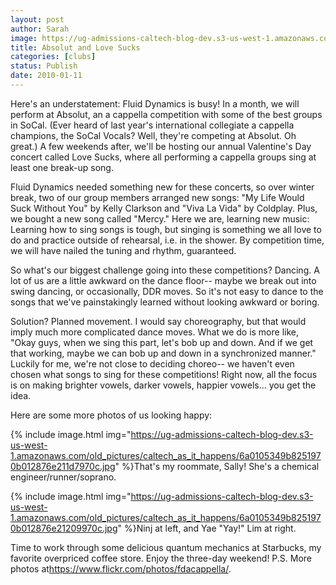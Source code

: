 ```yaml
---
layout: post
author: Sarah
image: https://ug-admissions-caltech-blog-dev.s3-us-west-1.amazonaws.com/old_pictures/caltech_as_it_happens/6a0105349b8251970b012876e2104c970c.jpg
title: Absolut and Love Sucks
categories: [clubs]
status: Publish
date: 2010-01-11
---
```


Here's an understatement: Fluid Dynamics is busy! In a month, we will perform at Absolut, an a cappella competition with some of the best groups in SoCal. (Ever heard of last year's international collegiate a cappella champions, the SoCal Vocals? Well, they're competing at Absolut. Oh great.) A few weekends after, we'll be hosting our annual Valentine's Day concert called Love Sucks, where all performing a cappella groups sing at least one break-up song.

Fluid Dynamics needed something new for these concerts, so over winter break, two of our group members arranged new songs: "My Life Would Suck Without You" by Kelly Clarkson and "Viva La Vida" by Coldplay. Plus, we bought a new song called "Mercy."
Here we are, learning new music:
Learning how to sing songs is tough, but singing is something we all love to do and practice outside of rehearsal, i.e. in the shower. By competition time, we will have nailed the tuning and rhythm, guaranteed.

So what's our biggest challenge going into these competitions? Dancing. A lot of us are a little awkward on the dance floor-- maybe we break out into swing dancing, or occasionally, DDR moves. So it's not easy to dance to the songs that we've painstakingly learned without looking awkward or boring.

Solution? Planned movement. I would say choreography, but that would imply much more complicated dance moves. What we do is more like, "Okay guys, when we sing this part, let's bob up and down. And if we get that working, maybe we can bob up and down in a synchronized manner."
Luckily for me, we're not close to deciding choreo-- we haven't even chosen what songs to sing for these competitions! Right now, all the focus is on making brighter vowels, darker vowels, happier vowels... you get the idea.

Here are some more photos of us looking happy:

{% include image.html img="https://ug-admissions-caltech-blog-dev.s3-us-west-1.amazonaws.com/old_pictures/caltech_as_it_happens/6a0105349b8251970b012876e211d7970c.jpg" %}That's my roommate, Sally! She's a chemical engineer/runner/soprano.


{% include image.html img="https://ug-admissions-caltech-blog-dev.s3-us-west-1.amazonaws.com/old_pictures/caltech_as_it_happens/6a0105349b8251970b012876e21209970c.jpg" %}Ninj at left, and Yae "Yay!" Lim at right.

Time to work through some delicious quantum mechanics at Starbucks, my favorite overpriced coffee store. Enjoy the three-day weekend!
P.S. More photos at<a href="https://www.flickr.com/photos/fdacappella/">https://www.flickr.com/photos/fdacappella/</a>.